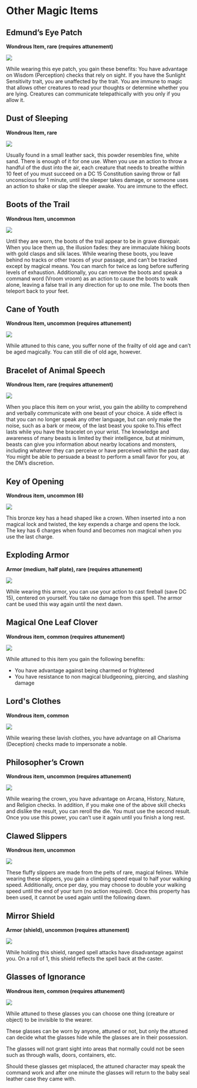 # Other Magic Items

## Edmund’s Eye Patch
**Wondrous Item, rare (requires attunement)**

<div class="imgoverflow">
<img class="leftimg smallimg" src="../../assets/eyepatch.png"/>

While wearing this eye patch, you gain these benefits:
You have advantage on Wisdom (Perception) checks that rely on sight.
If you have the Sunlight Sensitivity trait, you are unaffected by the trait.
You are immune to magic that allows other creatures to read your thoughts or determine whether you are lying. Creatures can communicate telepathically with you only if you allow it.
</div>

## Dust of Sleeping
**Wondrous Item, rare**

<div class="imgoverflow">
<img class="leftimg smallimg" src="../../assets/sleepdust.png"/>

Usually found in a small leather sack, this powder resembles fine, white sand. There is enough of it for one use. When you use an action to throw a handful of the dust into the air, each creature that needs to breathe within 10 feet of you must succeed on a DC 15 Constitution saving throw or fall unconscious for 1 minute, until the sleeper takes damage, or someone uses an action to shake or slap the sleeper awake. You are immune to the effect.
</div>

## Boots of the Trail
**Wondrous Item, uncommon**

<div class="imgoverflow">
<img class="leftimg smallimg" src="../../assets/trailboots.png"/>

Until they are worn, the boots of the trail appear to be in grave disrepair. When you lace them up, the illusion fades: they are immaculate hiking boots with gold clasps and silk laces. While wearing these boots, you leave behind no tracks or other traces of your passage, and can’t be tracked except by magical means. You can march for twice as long before suffering levels of exhaustion.
Additionally, you can remove the boots and speak a command word (Vroom vroom) as an action to cause the boots to walk alone, leaving a false trail in any direction for up to one mile. The boots then teleport back to your feet.
</div>

## Cane of Youth
**Wondrous Item, uncommon (requires attunement)**

<div class="imgoverflow">
<img class="leftimg smallimg" src="../../assets/youthcane.png"/>

While attuned to this cane, you suffer none of the frailty of old age and can’t be aged magically. You can still die of old age, however.
</div>

## Bracelet of Animal Speech
**Wondrous Item, rare (requires attunement)**

<div class="imgoverflow">
<img class="leftimg smallimg" src="../../assets/animalbracelet.png"/>

When you place this item on your wrist, you gain the ability to comprehend and verbally communicate with one beast of your choice. A side effect is that you can no longer speak any other language, but can only make the noise, such as a bark or meow, of the last beast you spoke to.This effect lasts while you have the bracelet on your wrist.
The knowledge and awareness of many beasts is limited by their intelligence, but at minimum, beasts can give you information about nearby locations and monsters, including whatever they can perceive or have perceived within the past day. You might be able to persuade a beast to perform a small favor for you, at the DM’s discretion.
</div>

## Key of Opening
**Wondrous item, uncommon (6)**

<div class="imgoverflow">
<img class="leftimg smallimg" src="../../assets/openingkey.png"/>

This bronze key has a head shaped like a crown. When inserted into a non magical lock and twisted, the key expends a charge and opens the lock. The key has 6 charges when found and becomes non magical when you use the last charge.
</div>

## Exploding Armor
**Armor (medium, half plate), rare (requires attunement)**

<div class="imgoverflow">
<img class="leftimg smallimg" src="../../assets/explodingarmor.png"/>

While wearing this armor, you can use your action to cast fireball (save DC 15), centered on yourself. You take no damage from this spell. The armor cant be used this way again until the next dawn.
</div>

## Magical One Leaf Clover
**Wondrous item, common (requires attunement)**

<div class="imgoverflow">
<img class="leftimg smallimg" src="../../assets/twoleaf.png"/>

While attuned to this item you gain the following benefits:
<ul>
<li>
You have advantage against being charmed or frightened
</li>
<li>
You have resistance to non magical bludgeoning, piercing, and slashing damage
</li>
<!-- <li>
You have advantage on stealth and sleight of hand rolls
</li> -->
<!-- <li>
You land critical hits on a 7 in addition to your normal critical hit range
</li> -->
<!-- <li>
While your effective HP (normal + temp) is under 20% of your maximum HP you gain the following benefits:
<ul>
<li>You have advantage on attack rolls and saving throws</li>
<li>You are unaffected by difficult terrain</li>
<li>Your movement speed is doubled</li>
<li>You may reroll any one d20 (can only be done once per long rest)</li>
</ul>
</li> -->
</ul>
</div>

## Lord's Clothes
**Wondrous item, common**

<div class="imgoverflow">
<img class="leftimg smallimg" src="../../assets/lordclothes.png"/>

While wearing these lavish clothes, you have advantage on all Charisma (Deception) checks made to impersonate a noble.
</div>

## Philosopher’s Crown
**Wondrous item, uncommon (requires attunement)**

<div class="imgoverflow">
<img class="leftimg smallimg" src="../../assets/philocrown.png"/>

While wearing the crown, you have advantage on Arcana, History, Nature, and Religion checks. In addition, if you make one of the above skill checks and dislike the result, you can reroll the die. You must use the second result. Once you use this power, you can’t use it again until you finish a long rest.
</div>

<!-- ## Ear Cuff of the Vampire Bat
**Wondrous item, uncommon (requires attunement)**

<div class="imgoverflow">
<img class="leftimg smallimg" src="../../assets/vampirecuff.png"/>

While wearing this dark ceramic ear cuff, your Wisdom (Perception) checks that rely on hearing are made with advantage. In addition, whenever you make a Wisdom (Perception) check that involves hearing, you can choose to command the ear cuff to momentarily enhance your senses. When you do, its eyes flash with a piercing red glow as the bat’s ceramic fangs bite down on your ear. You take 1d4+1 necrotic damage from its bite, and immediately gain a bonus to your Wisdom (Perception) check equal to the amount of necrotic damage taken in this way. This damage ignores any resistance or immunity to necrotic damage. You can decide to use this ability after you roll the d20, but before the GM determines the outcome.

</div> -->

## Clawed Slippers
**Wondrous item, uncommon**

<div class="imgoverflow">
<img class="leftimg smallimg" src="../../assets/clawedslippers.png"/>

These fluffy slippers are made from the pelts of rare, magical felines. While wearing these slippers, you gain a climbing speed equal to half your walking speed. Additionally, once per day, you may choose to double your walking speed until the end of your turn (no action required). Once this property has been used, it cannot be used again until the following dawn.

</div>

## Mirror Shield
**Armor (shield), uncommon (requires attunement)**

<div class="imgoverflow">
<img class="leftimg smallimg" src="../../assets/mirrorshield.png"/>

While holding this shield, ranged spell attacks have disadvantage against you. On a roll of 1, this shield reflects the spell back at the caster.
</div>

## Glasses of Ignorance
**Wondrous item, common (requires attunement)**

<div class="imgoverflow">
<img class="leftimg smallimg" src="../../assets/invisglasses.png"/>

<p>
While attuned to these glasses you can choose one thing (creature or object) to be invisible to the wearer.
</p>

<p>
These glasses can be worn by anyone, attuned or not, but only the attuned can decide what the glasses hide while the glasses are in their possession.
</p>

<p>
The glasses will not grant sight into areas that normally could not be seen such as through walls, doors, containers, etc.
</p>

<p>
Should these glasses get misplaced, the attuned character may speak the command work and after one minute the glasses will return to the baby seal leather case they came with.
</p>
</div>

<!-- ## Puzzle Box
**Wondrous item, rare**

<div class="imgoverflow">
<img class="leftimg smallimg" src="../../assets/puzzlebox.png"/>

<p>
Though a magic item in and of itself, this cubic box often contains far more powerful and destructive items. The puzzle box can hold one cubic foot of contents, which can’t be targeted by divination spells or perceived through scrying sensors created by divination spells.
</p>
<p>
Once the box is closed, it can only be opened by solving the box’s puzzle. You can attempt to solve it by spending 24 hours working on the puzzle mechanism, after which you must succeed a DC 27 Intelligence check to open the box. You can close the box as an action, automatically scrambling the puzzle.
</p>

</div> -->
